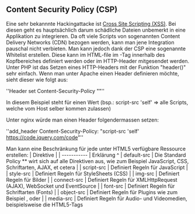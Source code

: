 ## Content Security Policy (CSP)
Eine sehr bekannnte Hackingattacke ist [Cross Site Scripting (XSS)](/wiki/hacking/xss). Bei diesen geht es hauptsächlich darum schädliche Dateien unbemerkt in eine Applikation zu integrieren. Da oft viele Scripts von sogenannten Content Delivery Networks (CDN) bezogen werden, kann man jene Integration pauschal nicht verbieten. Man kann jedoch dank der CSP eine sogenannte Whitelist erstellen. Diese kann im HTML-file im <meta>-Tag innerhalb des Kopfbereiches definiert werden oder im HTTP-Header mitgesendet werden. Unter PHP ist das Setzen eines HTTP-Headers mit der Funktion "header()" sehr einfach. Wenn man unter Apache einen Header definieren möchte, sieht dieser wie folgt aus:


''Header set Content-Security-Policy "<value>"''


In diesem Beispiel steht <value> für einen Wert (bsp.: script-src 'self' => alle Scripts, welche vom Host selber kommen zulassen)


Unter nginx würde man einen Header folgendermassen setzen:


''add_header Content-Security-Policy: "script-src 'self' https://code.jquery.com/code"''


Man kann eine Beschränkung für jede unter HTML5 verfügbare Ressource erstellen:
| Direktive   |
| ----------- | Erklärung ^
| default-src | Die Standard Policy ** wirt sich auf alle Direktiven aus, wie zum Beispiel JavaScript, CSS, Schriftarten, AJAX, et cetera |
| script-src  | Definiert Regeln für JavaScript |
| style-src   | Definiert Regeln für StyleSheets (CSS) |
| img-src     | Definiert Regeln für Bilder |
| connect-src | Definiert Regeln für XMLHttpRequest (AJAX), WebSocket und EventSource |
| font-src    | Definiert Regeln für Schriftarten (Fonts) |
| object-src  | Definiert Regeln für Plugins wie zum Beispiel <object>, <embed> oder <applet> |
| media-src   | Definiert Regeln für Audio- und Videomedien, beispielsweise die HTML5-Tags <audio> und <video> |
| sandbox     | Aktiviert einen Sandboxmodus mit voreingestellten Werten |
| report-uri  | Anstatt ungültige Requests zu blockieren, werden Verstösse an einen anzugebenden Server gesendet |






Mögliche Parameter werden hinter einander geschrieben. ("default-src https: ; image-src 'self' https://static.example.com https://ssl.google-analytics.com; style-src 'self' https://fonts.googleapis.com; script-src 'self' https://code.jquery.com https://ss.google-analytics.com; object-src 'none';")





### Fazit
Von XSS Attacken habe ich bereits gehört. Auch habe ich schon einiges mitbekommen, wie man diese Verhindern kann. Jedoch hat dieser Artikel mir eine weitere, Programmiersprachenunabhängige Variante aufzeigen können.